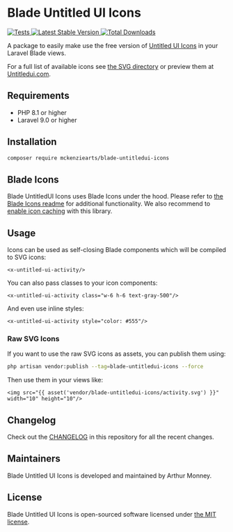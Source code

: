 # Blade Untitled UI Icons

<a href="https://github.com/mckenziearts/blade-untitledui-icons/actions?query=workflow%3ATests">
    <img src="https://github.com/blade-ui-kit/blade-untitledui-icons/workflows/Tests/badge.svg" alt="Tests">
</a>
<a href="https://packagist.org/packages/mckenziearts/blade-untitledui-icons">
    <img src="https://img.shields.io/packagist/v/mckenziearts/blade-untitledui-icons" alt="Latest Stable Version">
</a>
<a href="https://packagist.org/packages/mckenziearts/blade-untitledui-icons">
    <img src="https://img.shields.io/packagist/dt/mckenziearts/blade-untitledui-icons" alt="Total Downloads">
</a>

A package to easily make use the free version of [Untitled UI Icons](https://www.untitledui.com/icons) in your Laravel Blade views.

For a full list of available icons see [the SVG directory](resources/svg) or preview them at [Untitledui.com](https://www.untitledui.com/icons).

## Requirements

- PHP 8.1 or higher
- Laravel 9.0 or higher

## Installation

```bash
composer require mckenziearts/blade-untitledui-icons
```

## Blade Icons

Blade UntitledUI Icons uses Blade Icons under the hood. Please refer to [the Blade Icons readme](https://github.com/blade-ui-kit/blade-icons) for additional functionality. We also recommend to [enable icon caching](https://github.com/blade-ui-kit/blade-icons#caching) with this library.

## Usage

Icons can be used as self-closing Blade components which will be compiled to SVG icons:

```blade
<x-untitled-ui-activity/>
```

You can also pass classes to your icon components:

```blade
<x-untitled-ui-activity class="w-6 h-6 text-gray-500"/>
```

And even use inline styles:

```blade
<x-untitled-ui-activity style="color: #555"/>
```

### Raw SVG Icons

If you want to use the raw SVG icons as assets, you can publish them using:

```bash
php artisan vendor:publish --tag=blade-untitledui-icons --force
```

Then use them in your views like:

```blade
<img src="{{ asset('vendor/blade-untitledui-icons/activity.svg') }}" width="10" height="10"/>
```

## Changelog

Check out the [CHANGELOG](CHANGELOG.md) in this repository for all the recent changes.

## Maintainers

Blade Untitled UI Icons is developed and maintained by Arthur Monney.

## License

Blade Untitled UI Icons is open-sourced software licensed under [the MIT license](LICENSE.md).

